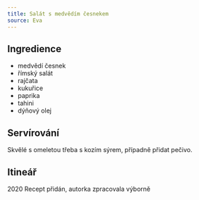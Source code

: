 ```yaml
---
title: Salát s medvědím česnekem
source: Eva
---
```


## Ingredience

- medvědí česnek 
- římský salát
- rajčata
- kukuřice
- paprika
- tahini
- dýňový olej

## Servírování
Skvělé s omeletou třeba s kozím sýrem, případně přidat pečivo.

## Itineář
2020 Recept přidán, autorka zpracovala výborně